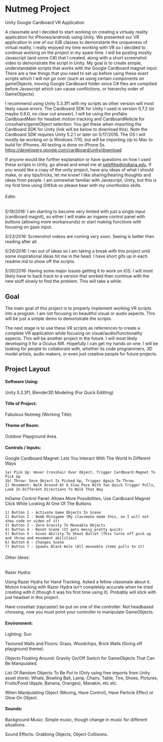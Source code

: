 # Nutmeg Project
Unity Google Cardboard VR Application

A classmate and I decided to start working on creating a virtualy reality application for iPhones/androids using Unity. We presented our VR application in one of our IUB classes to demonstarte the uniqueness of virtual reality. I really enjoyed my time working with VR so I decided to continue working on the project in my spare time. I will be posting mostly Javascript (and some C#) that I created, along with a short screenshot video to demonstrate the script in Unity. My goal is to create simple, understandable scripts that works with the Google Cardboard magnet input. There are a few things that you need to set up before using these exact scripts which I will not go over (such as using certain components on gameObjects, moving Google Cardboard folder since C# files are compilied before Javascript which can cause conflictions, or hierarchy order of GameObjects). 

I recommend using Unity 5.3.3f1 with my scripts as other version will most likely cause errors. The Cardboard SDK for Unity I used is version 0.7.2 (or maybe 0.6.0, no clear cut answer). I will be using the prefabs CardboardMain for headset motion tracking and CardboardReticle for crosshairs/gameObject selection. You get these when importing the Cardboard SDK for Unity (link will be below to download this). Note the Cardboard SDK requires Unity 5.2.1 or later on 5/17/2016. The OS I will mostly be working on is Windows 7/10, but will be importing zip to Mac to build for iPhones. All testing is done on iPhone 5s.
https://developers.google.com/cardboard/unity/download

If anyone would like further explanation or have questions on how I used these scripts in Unity, go ahead and email me at selefthe@indiana.edu. If you would like a copy of the unity project, have any ideas of what I should make, or any tips/tricks, let me know! I like sharing/hearing thoughts and ideas from people. I am somewhat familiar with Javascript, Unity, but this is my first time using GitHub so please bear with my unorthodox skills. 

###### Edits:

*5/19/2016:* I am starting to become very limited with just a single input (cardboard magnit), so either I will make an ingame control panel with buttons (allowing more workarounds) or start making functions with focusing on gaze input. 

*5/23/2016:* Screenshot videos are coming very soon. Seeing is better then reading after all. 
	
*5/26/2016:* I ran out of ideas so I am taking a break with this project until some inspirational ideas hit me in the head. I have short gifs up in each readme.md to show off the scripts. 

*5/30/2016:* Having some major issues getting it to work on iOS. I will most likely have to back track to a version that worked then continue with the new stuff slowly to find the problem. This will take a while.


## Goal

The main goal of this project is to properly implement working VR scripts into a program. I am not focusing on beautiful visual or audio aspects. This will be just a simple demo to demonstrate the scripts.

The next stage is to use these VR scripts as referrences to create a complete VR application while focusing on visual/audio/functionality aspects. This will be another project in the future. I will most likely developing it for a Oculus Rift. Hopefully I can get my hands on one. I will be looking for people to collaborate with, whether its code programmers, 3D model artists, audio makers, or even just creative people for future projects.

## Project Layout

#### Software Using: 
Unity 5.3.3f1, Blender3D Modeling (For Quick Editting)

#### Title of Project: 
Fabulous Nutmeg (Working Title).

#### Theme of Room:
Outdoor Playground Area.

#### Controls / Inputs:
	
Google Cardboard Magnet: Lets You Interact With The World In Different Ways
	
	1a) Pick Up: Hover Crosshair Over Object, Trigger Cardboard Magnet To Pick Up
	1b) Throw: Once Object Is Picked Up, Trigger Again To Throw
	2) Movement: Walk Around At A Slow Pace With Two Quick Trigger Pulls, Look In Different Directions To Walk That Way

InGame Control Panel: Allows More Possibilities, Use Cardboard Magnet Click While Looking At One Of The Buttons

	1) Button 1 - Activate Game Objects In Scene
	2) Button 2 - Bomb Minigame (My classmate made this, so I will not show code or video of it)
	3) Button 3 - Zero Gravity To Moveable Objects
	4) Button 4 - Reset Scene (It gets messy pretty quick)
	5) Button 5 - Gives Ability To Shoot Bullet (This turns off pick up and throw and movement abilities)
	6) Button 6 - Changes Scene
	7) Button 7 - Spawns Black Hole (All moveable items pulls to it)

###### Other Ideas:

Razer Hydra: 

Using Razer Hydra for Hand Tracking. Asked a fellow classmate about it. Motion tracking with Razor Hydra isn't completely accurate when he tried creating with it (though it was his first time using it). Probably will stick with just headset in this project.

Have crosshair (raycaster) be put on one of the controller. Not headbased choosing, now you must point your controller to manipulate GameObjects.

#### Environment:

Lighting: Sun

Textured Walls and Floors: Grass, Woodchips, Brick Walls (Going off playground theme).

Objects Floating Around: Gravity On/Off Switch for GameObjects That Can Be Manipulated.

List Of Random Objects To Be Put In (Only using free imports from Unity asset store): 
	Whale,
	Bowling Ball,
	Lamp,
	Chairs,
	Table,
	Tire,
	Shoes,
	Pictures,
	Fruits/Food (Apple, Banana, Oranges),
	Manakin,
	etc etc.

When Manipulating Object (Moving, Have Control), Have Particle Effect or Glow On Object.
    
    
#### Sounds:

Background Music: Simple music, though change in music for different situations.

Sound Effects: Grabbing Objects, Object Collisions.
